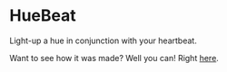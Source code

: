 # HueBeat

Light-up a hue in conjunction with your heartbeat.

Want to see how it was made? Well you can! Right [here](https://www.livecoding.tv/mobilpadde/playlists/lKbp2-huebeat-a-hue-arduino-project/).